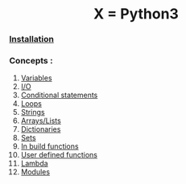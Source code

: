 <h1 align="center" > X = Python3</h1>

### [Installation](./installation.md)

### Concepts :
 1. [Variables](./1-Variables.md)
 2. [I/O](./2-Input-Output.md)
 3. [Conditional statements](./4-Conditionals.md)
 4. [Loops]()
 5. [Strings](./5-Strings.md)
 6. [Arrays/Lists]()
 7. [Dictionaries]()
 8. [Sets]()
 9. [In build functions]()
 10. [User defined functions]()
 11. [Lambda]()
 12. [Modules]()
